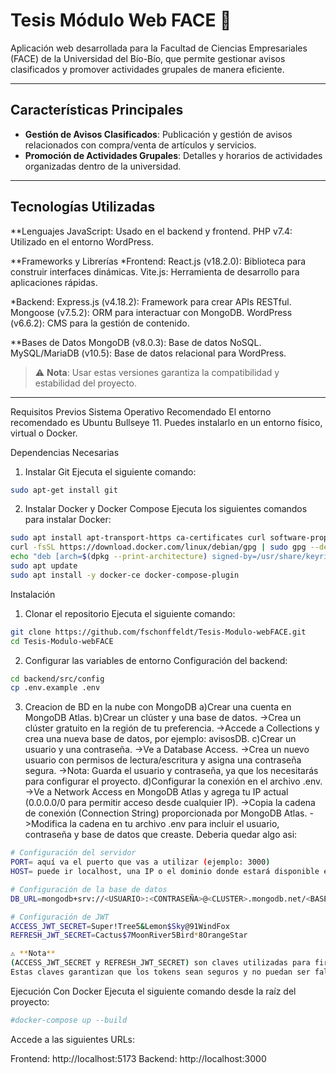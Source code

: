 # Tesis Módulo Web FACE 🏫

Aplicación web desarrollada para la Facultad de Ciencias Empresariales (FACE) de la Universidad del Bío-Bío, que permite gestionar avisos clasificados y promover actividades grupales de manera eficiente.

---

## Características Principales

- **Gestión de Avisos Clasificados**: Publicación y gestión de avisos relacionados con compra/venta de artículos y servicios.
- **Promoción de Actividades Grupales**: Detalles y horarios de actividades organizadas dentro de la universidad.

---


## Tecnologías Utilizadas

**Lenguajes
JavaScript: Usado en el backend y frontend.
PHP v7.4: Utilizado en el entorno WordPress.

**Frameworks y Librerías
*Frontend:
React.js (v18.2.0): Biblioteca para construir interfaces dinámicas.
Vite.js: Herramienta de desarrollo para aplicaciones rápidas.

*Backend:
Express.js (v4.18.2): Framework para crear APIs RESTful.
Mongoose (v7.5.2): ORM para interactuar con MongoDB.
WordPress (v6.6.2): CMS para la gestión de contenido.

**Bases de Datos
MongoDB (v8.0.3): Base de datos NoSQL.
MySQL/MariaDB (v10.5): Base de datos relacional para WordPress.

> ⚠️ **Nota**: Usar estas versiones garantiza la compatibilidad y estabilidad del proyecto.

---

Requisitos Previos
Sistema Operativo Recomendado
El entorno recomendado es Ubuntu Bullseye 11. Puedes instalarlo en un entorno físico, virtual o Docker.

Dependencias Necesarias

1. Instalar Git
Ejecuta el siguiente comando:

```bash
sudo apt-get install git
```


2. Instalar Docker y Docker Compose
Ejecuta los siguientes comandos para instalar Docker:

```bash
sudo apt install apt-transport-https ca-certificates curl software-properties-common
curl -fsSL https://download.docker.com/linux/debian/gpg | sudo gpg --dearmor -o /usr/share/keyrings/docker-archive-keyring.gpg
echo "deb [arch=$(dpkg --print-architecture) signed-by=/usr/share/keyrings/docker-archive-keyring.gpg] https://download.docker.com/linux/debian bullseye stable" | sudo tee /etc/apt/sources.list.d/docker.list > /dev/null
sudo apt update
sudo apt install -y docker-ce docker-compose-plugin
```
Instalación
1. Clonar el repositorio
Ejecuta el siguiente comando:

```bash
git clone https://github.com/fschonffeldt/Tesis-Modulo-webFACE.git
cd Tesis-Modulo-webFACE
```
2. Configurar las variables de entorno
Configuración del backend:

```bash
cd backend/src/config
cp .env.example .env
```

3. Creacion de BD en la nube con MongoDB
a)Crear una cuenta en MongoDB Atlas.
b)Crear un clúster y una base de datos.
    ->Crea un clúster gratuito en la región de tu preferencia.
    ->Accede a Collections y crea una nueva base de datos, por ejemplo: avisosDB.
c)Crear un usuario y una contraseña.
    ->Ve a Database Access.
    ->Crea un nuevo usuario con permisos de lectura/escritura y asigna una contraseña segura.
    ->Nota: Guarda el usuario y contraseña, ya que los necesitarás para configurar el proyecto.
d)Configurar la conexión en el archivo .env.
    ->Ve a Network Access en MongoDB Atlas y agrega tu IP actual (0.0.0.0/0 para permitir acceso desde cualquier IP).
    ->Copia la cadena de conexión (Connection String) proporcionada por MongoDB Atlas.
    ->Modifica la cadena en tu archivo .env para incluir el usuario, contraseña y base de datos que creaste.
Deberia quedar algo asi:
```bash
# Configuración del servidor
PORT= aquí va el puerto que vas a utilizar (ejemplo: 3000)
HOST= puede ir localhost, una IP o el dominio donde estará disponible el servidor (ejemplo: localhost)

# Configuración de la base de datos
DB_URL=mongodb+srv://<USUARIO>:<CONTRASEÑA>@<CLUSTER>.mongodb.net/<BASE_DE_DATOS>?retryWrites=true&w=majority&appName=<APP_NAME>

# Configuración de JWT
ACCESS_JWT_SECRET=Super!Tree5&Lemon$Sky@91WindFox
REFRESH_JWT_SECRET=Cactus$7MoonRiver5Bird*8OrangeStar

⚠️ **Nota** 
(ACCESS_JWT_SECRET y REFRESH_JWT_SECRET) son claves utilizadas para firmar y verificar la autenticidad de los tokens JWT en tu aplicación.
Estas claves garantizan que los tokens sean seguros y no puedan ser falsificados.
```

Ejecución
Con Docker
Ejecuta el siguiente comando desde la raíz del proyecto:

```bash
#docker-compose up --build
```

Accede a las siguientes URLs:

Frontend: http://localhost:5173
Backend: http://localhost:3000

